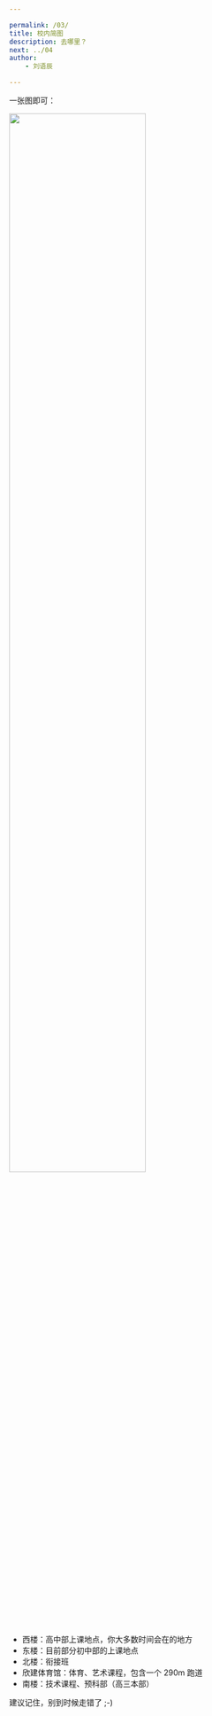 ```yaml
---

permalink: /03/
title: 校内简图
description: 去哪里？
next: ../04
author:
    - 刘语辰

---
```


一张图即可：

<img src="../pkuschoolmap.png" style="width: 70%">

- 西楼：高中部上课地点，你大多数时间会在的地方
- 东楼：目前部分初中部的上课地点
- 北楼：衔接班
- 欣建体育馆：体育、艺术课程，包含一个 290m 跑道
- 南楼：技术课程、预科部（高三本部）

建议记住，别到时候走错了 ;-)
